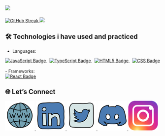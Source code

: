 ## <img src="https://capsule-render.vercel.app/api?type=waving&color=gradient&height=100&section=header&fontSize=20&fontAlignY=20&text=Hi%20there%20👋%20I%20am%20Jivko&animation=scaleIn" />

<div text-align="center" height="200px">
    <a href="https://git.io/streak-stats">
        <img height="165px" width="auto" src="https://github-readme-streak-stats-pi-green.vercel.app?user=JivkoKarakashev&theme=one-dark-pro" alt="GitHub Streak" />
    </a>
    <a href="https://github.com/anuraghazra/github-readme-stats">
        <img height="165px" width="auto" src="https://github-readme-stats.vercel.app/api/top-langs/?username=JivkoKarakashev&layout=compact" />
    </a>
</div>

## 🛠️ Technologies i have used and practiced
<!-- ![JavaScript](https://img.shields.io/badge/JavaScript-F7DF1E?style=for-the-badge&logo=javascript&logoColor=black) -->

- Languages:&nbsp;&nbsp;
<div>
    <a href="https://developer.mozilla.org/en-US/docs/Web/JavaScript">
        <img alt="JavaScript Badge" src="https://img.shields.io/badge/%20- JavaScript-F7DF1E?style=for-the-badge&logo=javascript&logoColor=F7DF1E&color=000000&labelColor=000000">
    </a>
    &nbsp;
    <a href="https://www.typescriptlang.org/">
        <img alt="TypeScript Badge" src="https://img.shields.io/badge/%20- TypeScript-3178C6?style=for-the-badge&logo=typescript&logoColor=3178C6&color=3178C6&labelColor=ffffff">
    </a>
    &nbsp;
    <a href="https://developer.mozilla.org/en-US/docs/Web/HTML">
        <img alt="HTML5 Badge" src="https://img.shields.io/badge/%20- HTML5-E34F26?style=for-the-badge&logo=html5&logoColor=E34F26&color=E34F26&labelColor=ffffff">
    </a>
    &nbsp;
    <a href="https://developer.mozilla.org/en-US/docs/Web/CSS">
        <img alt="CSS Badge" src="https://img.shields.io/badge/%20- CSS-E34F26?style=for-the-badge&logo=css&logoColor=663399&color=663399&labelColor=ffffff">
    </a>
    &nbsp;
</div>
- Frameworks:&nbsp;&nbsp;
<div>
    <a href="https://react.dev/">
        <img alt="React Badge" src="https://img.shields.io/badge/%20- React-F7DF1E?style=for-the-badge&logo=react&logoColor=61DAFB&color=61DAFB&labelColor=23272f">
    </a>
</div>

## 🌐 Let’s Connect

<div text-align="center" height="200px">
    <a href="https://portfolio.jivkokarakashev.dev/">
        <img height="96px" width="auto" src="public/static/icons/website.png" />
    </a>
    <a href="https://linkedin.com/in/jivko-karakashev-1811202b0">
        <img height="96px" width="auto" src="public/static/icons/linkedin.svg" />
    </a>
    <a href="https://x.com/JKarakashev">
        <img height="96px" width="auto" src="public/static/icons/twitter.svg" />
    </a>
    <a href="https://discordapp.com/users/446352307106349057">
        <img height="96px" width="auto" src="public/static/icons/discord.svg" />
    </a>
    <a href="https://ig.me/m/jivko.karakashev">
        <img height="96px" width="auto" src="public/static/icons/instagram.svg" />
    </a>
</div>



